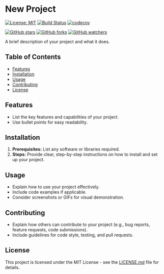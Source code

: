 # New Project

[![License: MIT](https://img.shields.io/badge/License-MIT-yellow.svg)](https://opensource.org/licenses/MIT)
[![Build Status](https://travis-ci.org/your_username/project_name.svg?branch=master)](https://travis-ci.org/your_username/project_name)
[![codecov](https://codecov.io/gh/your_username/project_name/branch/master/graph/badge.svg?token=YOUR_CODECOV_TOKEN)](https://codecov.io/gh/your_username/project_name)

[![GitHub stars](https://img.shields.io/github/stars/your_username/project_name.svg?style=social&label=Star&maxAge=2592000)](https://GitHub.com/your_username/project_name/stargazers/)
[![GitHub forks](https://img.shields.io/github/forks/your_username/project_name.svg?style=social&label=Fork&maxAge=2592000)](https://GitHub.com/your_username/project_name/network/)
[![GitHub watchers](https://img.shields.io/github/watchers/your_username/project_name.svg?style=social&label=Watch&maxAge=2592000)](https://GitHub.com/your_username/project_name/watchers/)

A brief description of your project and what it does.

## Table of Contents

- [Features](#features)
- [Installation](#installation)
- [Usage](#usage)
- [Contributing](#contributing)
- [License](#license)

## Features

- List the key features and capabilities of your project.
- Use bullet points for easy readability.

## Installation

1. **Prerequisites:** List any software or libraries required.
2. **Steps:** Provide clear, step-by-step instructions on how to install and set up your project.

## Usage

- Explain how to use your project effectively.
- Include code examples if applicable.
- Consider screenshots or GIFs for visual demonstration.

## Contributing

- Explain how others can contribute to your project (e.g., bug reports, feature requests, code submissions).
- Include guidelines for code style, testing, and pull requests.

## License

This project is licensed under the MIT License - see the [LICENSE.md](LICENSE.md) file for details.
